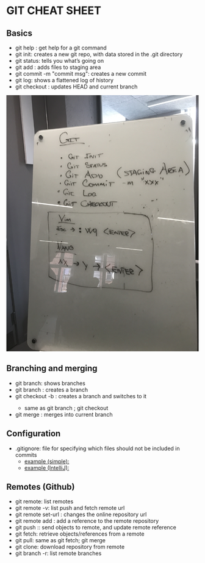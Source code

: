 <!-- JS use if these pages are used as githubpages. can be deleted if used elsewhere -->
<script src="https://code.jquery.com/jquery-3.2.1.min.js"></script>
<script src="../script.js"></script>

# GIT CHEAT SHEET

## Basics
- git help <command>: get help for a git command   
- git init: creates a new git repo, with data stored in the .git directory
- git status: tells you what’s going on
- git add <filename>: adds files to staging area
- git commit -m "commit msg": creates a new commit
- git log: shows a flattened log of history
- git checkout <revision>: updates HEAD and current branch

![](../img/git_tavle.JPG)

## Branching and merging
- git branch: shows branches
- git branch <name>: creates a branch
- git checkout -b <name>: creates a branch and switches to it
	- same as git branch <name>; git checkout <name>
- git merge <revision>: merges into current branch

## Configuration
- .gitignore: file for specifying which files should not be included in commits
	- [example (simple):](materialer/gitignore_simple.txt)
	- [example (IntelliJ):](materialer/gitignore.txt)

## Remotes (Github)
- git remote: list remotes
- git remote -v: list push and fetch remote url
- git remote set-url <remote> <url>: changes the online repository url
- git remote add <remote> <url>: add a reference to the remote repository 
- git push <remote> <local branch>:<remote branch>: send objects to remote, and update remote reference
- git fetch: retrieve objects/references from a remote
- git pull: same as git fetch; git merge
- git clone: download repository from remote
- git branch -r: list remote branches




